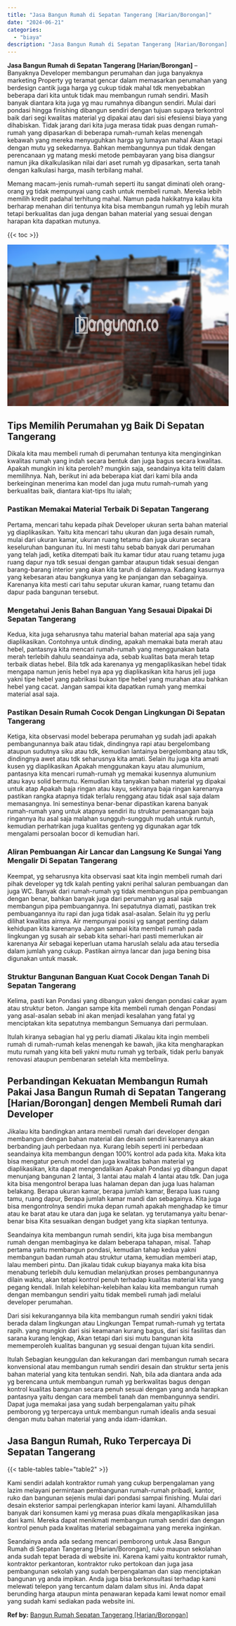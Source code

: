```yaml
---
title: "Jasa Bangun Rumah di Sepatan Tangerang [Harian/Borongan]"
date: "2024-06-21"
categories: 
  - "biaya"
description: "Jasa Bangun Rumah di Sepatan Tangerang [Harian/Borongan]. Seandainya anda ada sedang mencari pemborong untuk Jasa Bangun Rumah di Sepatan Tangerang [Harian/..."
---
```


**Jasa Bangun Rumah di Sepatan Tangerang \[Harian/Borongan\]** – Banyaknya Developer membangun perumahan dan juga banyaknya marketing Property yg teramat gencar dalam memasarkan perumahan yang berdesign cantik juga harga yg cukup tidak mahal tdk menyebabkan beberapa dari kita untuk tidak mau membangun rumah sendiri. Masih banyak diantara kita juga yg mau rumahnya dibangun sendiri. Mulai dari pondasi hingga finishing dibangun sendiri dengan tujuan supaya terkontrol baik dari segi kwalitas material yg dipakai atau dari sisi efesiensi biaya yang dihabiskan. Tidak jarang dari kita juga merasa tidak puas dengan rumah-rumah yang dipasarkan di beberapa rumah-rumah kelas menengah kebawah yang mereka menyuguhkan harga yg lumayan mahal Akan tetapi dengan mutu yg sekedarnya. Bahkan membangunnya pun tidak dengan perencanaan yg matang meski metode pembayaran yang bisa diangsur namun jika dikalkulasikan nilai dari aset rumah yg dipasarkan, serta tanah dengan kalkulasi harga, masih terbilang mahal.

Memang macam-jenis rumah-rumah seperti itu sangat diminati oleh orang-orang yg tidak mempunyai uang cash untuk membeli rumah. Mereka lebih memilih kredit padahal terhitung mahal. Namun pada hakikatnya kalau kita berharap menahan diri tentunya kita bisa membangun rumah yg lebih murah tetapi berkualitas dan juga dengan bahan material yang sesuai dengan harapan kita dapatkan mutunya.

{{< toc >}}

![Jasa Bangun Rumah di Sepatan Tangerang [Harian/Borongan]](/images/borong-bangunan-37.png)

## Tips Memilih Perumahan yg Baik Di Sepatan Tangerang

Dikala kita mau membeli rumah di perumahan tentunya kita menginginkan kwalitas rumah yang indah secara bentuk dan juga bagus secara kwalitas. Apakah mungkin ini kita peroleh? mungkin saja, seandainya kita teliti dalam memilihnya. Nah, berikut ini ada beberapa kiat dari kami bila anda berkeinginan menerima kan model dan juga mutu rumah-rumah yang berkualitas baik, diantara kiat-tips Itu ialah;

### Pastikan Memakai Material Terbaik Di Sepatan Tangerang

Pertama, mencari tahu kepada pihak Developer ukuran serta bahan material yg diaplikasikan. Yaitu kita mencari tahu ukuran dan juga desain rumah, mulai dari ukuran kamar, ukuran ruang tetamu dan juga ukuran secara keseluruhan bangunan itu. Ini mesti tahu sebab banyak dari perumahan yang telah jadi, ketika ditempati baik itu kamar tidur atau ruang tetamu juga ruang dapur nya tdk sesuai dengan gambar ataupun tidak sesuai dengan barang-barang interior yang akan kita taruh di dalamnya. Kadang kasurnya yang kebesaran atau bangkunya yang ke panjangan dan sebagainya. Karenanya kita mesti cari tahu seputar ukuran kamar, ruang tetamu dan dapur pada bangunan tersebut.

### Mengetahui Jenis Bahan Banguan Yang Sesauai Dipakai Di Sepatan Tangerang

Kedua, kita juga seharusnya tahu material bahan material apa saja yang diaplikasikan. Contohnya untuk dinding, apakah memakai bata merah atau hebel, pantasnya kita mencari rumah-rumah yang menggunakan bata merah terlebih dahulu seandainya ada, sebab kualitas bata merah tetap terbaik diatas hebel. Bila tdk ada karenanya yg mengaplikasikan hebel tidak mengapa namun jenis hebel nya apa yg diaplikasikan kita harus jeli juga yakni tipe hebel yang pabrikasi bukan tipe hebel yang murahan atau bahkan hebel yang cacat. Jangan sampai kita dapatkan rumah yang memkai material asal saja.

### Pastikan Desain Rumah Cocok Dengan Lingkungan Di Sepatan Tangerang

Ketiga, kita observasi model beberapa perumahan yg sudah jadi apakah pembangunannya baik atau tidak, dindingnya rapi atau bergelombang ataupun sudutnya siku atau tdk, kemudian lantainya bergelombang atau tdk, dindingnya awet atau tdk seharusnya kita amati. Selain itu juga kita amati kusen yg diaplikasikan Apakah menggunakan kayu atau alumunium, pantasnya kita mencari rumah-rumah yg memakai kusennya alumunium atau kayu solid bermutu. Kemudian kita tanyakan bahan material yg dipakai untuk atap Apakah baja ringan atau kayu, sekiranya baja ringan karenanya pastikan rangka atapnya tidak terlalu renggang atau tidak asal saja dalam memasangnya. Ini semestinya benar-benar dipastikan karena banyak rumah-rumah yang untuk atapnya sendiri itu struktur pemasangan baja ringannya itu asal saja malahan sungguh-sungguh mudah untuk runtuh, kemudian perhatrikan juga kualitas genteng yg digunakan agar tdk mengalami persoalan bocor di kemudian hari.

### Aliran Pembuangan Air Lancar dan Langsung Ke Sungai Yang Mengalir Di Sepatan Tangerang

Keempat, yg seharusnya kita observasi saat kita ingin membeli rumah dari pihak developer yg tdk kalah penting yakni perihal saluran pembuangan dan juga WC. Banyak dari rumah-rumah yg tidak membangun pipa pembuangan dengan benar, bahkan banyak juga dari perumahan yg asal saja membangun pipa pembuangannya. Ini sepatutnya diamati, pastikan trek pembuangannya itu rapi dan juga tidak asal-asalan. Selain itu yg perlu dilihat kwalitas airnya. Air mempunyai posisi yg sangat penting dalam kehidupan kita karenanya Jangan sampai kita membeli rumah pada lingkungan yg susah air sebab kita sehari-hari pasti memerlukan air karenanya Air sebagai keperluan utama haruslah selalu ada atau tersedia dalam jumlah yang cukup. Pastikan airnya lancar dan juga bening bisa digunakan untuk masak.

### Struktur Bangunan Banguan Kuat Cocok Dengan Tanah Di Sepatan Tangerang

Kelima, pasti kan Pondasi yang dibangun yakni dengan pondasi cakar ayam atau struktur beton. Jangan sampe kita membeli rumah dengan Pondasi yang asal-asalan sebab ini akan menjadi kesalahan yang fatal yg menciptakan kita sepatutnya membangun Semuanya dari permulaan.

Itulah kiranya sebagian hal yg perlu diamati Jikalau kita ingin membeli rumah di rumah-rumah kelas menengah ke bawah, jika kita mengharapkan mutu rumah yang kita beli yakni mutu rumah yg terbaik, tidak perlu banyak renovasi ataupun pembenaran setelah kita membelinya.

## Perbandingan Kekuatan Membangun Rumah Pakai Jasa Bangun Rumah di Sepatan Tangerang \[Harian/Borongan\] dengen Membeli Rumah dari Developer

Jikalau kita bandingkan antara membeli rumah dari developer dengan membangun dengan bahan material dan desain sendiri karenanya akan berbanding jauh perbedaan nya. Kurang lebih seperti ini perbedaan seandainya kita membangun dengan 100% kontrol ada pada kita. Maka kita bisa mengatur penuh model dan juga kwalitas bahan material yg diaplikasikan, kita dapat mengendalikan Apakah Pondasi yg dibangun dapat menunjang bangunan 2 lantai, 3 lantai atau malah 4 lantai atau tdk. Dan juga kita bisa mengontrol berapa luas halaman depan dan juga luas halaman belakang. Berapa ukuran kamar, berapa jumlah kamar, Berapa luas ruang tamu, ruang dapur, Berapa jumlah kamar mandi dan sebagainya. Kita juga bisa mengontrolnya sendiri muka depan rumah apakah menghadap ke timur atau ke barat atau ke utara dan juga ke selatan. yg terutamanya yaitu benar-benar bisa Kita sesuaikan dengan budget yang kita siapkan tentunya.

Seandainya kita membangun rumah sendiri, kita juga bisa membangun rumah dengan membaginya ke dalam beberapa tahapan, misal. Tahap pertama yaitu membangun pondasi, kemudian tahap kedua yakni membangun badan rumah atau struktur utama, kemudian memberi atap, lalau memberi pintu. Dan jikalau tidak cukup biayanya maka kita bisa menabung terlebih dulu kemudian melanjutkan proses pembangunannya dilain waktu, akan tetapi kontrol penuh terhadap kualitas material kita yang pegang kendali. Inilah kelebihan-kelebihan kalau kita membangun rumah dengan membangun sendiri yaitu tidak membeli rumah jadi melalui developer perumahan.

Dari sisi kekurangannya bila kita membangun rumah sendiri yakni tidak berada dalam lingkungan atau Lingkungan Tempat rumah-rumah yg tertata rapih. yang mungkin dari sisi keamanan kurang bagus, dari sisi fasilitas dan sarana kurang lengkap, Akan tetapi dari sisi mutu bangunan kita mememperoleh kualitas bangunan yg sesuai dengan tujuan kita sendiri.

Itulah Sebagian keunggulan dan kekurangan dari membangun rumah secara konvensional atau membangun rumah sendiri desain dan struktur serta jenis bahan material yang kita tentukan sendiri. Nah, bila ada diantara anda ada yg berencana untuk membangun rumah yg berkwalitas bagus dengan kontrol kualitas bangunan secara penuh sesuai dengan yang anda harapkan pantasnya yaitu dengan cara membeli tanah dan membangunnya sendiri. Dapat juga memakai jasa yang sudah berpengalaman yaitu pihak pemborong yg terpercaya untuk membangun rumah idealis anda sesuai dengan mutu bahan material yang anda idam-idamkan.

## Jasa Bangun Rumah, Ruko Terpercaya Di Sepatan Tangerang

{{< table-tables table="table2" >}}

Kami sendiri adalah kontraktor rumah yang cukup berpengalaman yang lazim melayani permintaan pembangunan rumah-rumah pribadi, kantor, ruko dan bangunan sejenis mulai dari pondasi sampai finishing. Mulai dari desain eksterior sampai perlengkapan interior kami layani. Alhamdulillah banyak dari konsumen kami yg merasa puas dikala mengaplikasikan jasa dari kami. Mereka dapat menikmati membangun rumah sendiri dan dengan kontrol penuh pada kwalitas material sebagaimana yang mereka inginkan.

Seandainya anda ada sedang mencari pemborong untuk Jasa Bangun Rumah di Sepatan Tangerang \[Harian/Borongan\], ruko maupun sekolahan anda sudah tepat berada di website ini. Karena kami yaitu kontraktor rumah, kontraktor perkantoran, kontraktor ruko pertokoan dan juga jasa pembangunan sekolah yang sudah berpengalaman dan siap menciptakan bangunan yg anda impikan. Anda juga bisa berkonsultasi terhadap kami melewati telepon yang tercantum dalam dalam situs ini. Anda dapat berunding harga ataupun minta penawaran kepada kami lewat nomor email yang sudah kami sediakan pada website ini.

**Ref by:** [Bangun Rumah Sepatan Tangerang [Harian/Borongan]](https://id.wikipedia.org/wiki/Bangun)
